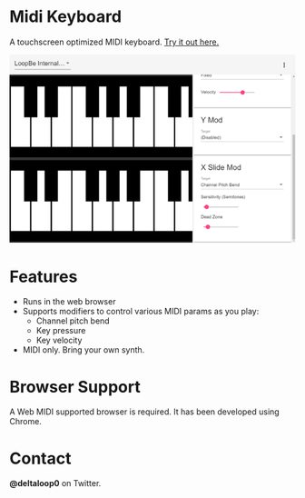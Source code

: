 # Midi Keyboard

A touchscreen optimized MIDI keyboard. [Try it out here.](http://elang.us/midi-keyboard/)

[![Screenshot](ss.png)](http://elang.us/midi-keyboard/)

# Features

- Runs in the web browser
- Supports modifiers to control various MIDI params as you play:
    - Channel pitch bend
    - Key pressure
    - Key velocity
- MIDI only. Bring your own synth.

# Browser Support 

A Web MIDI supported browser is required. It has been developed using Chrome.

# Contact

**@deltaloop0** on Twitter.
